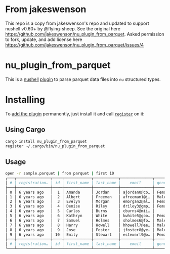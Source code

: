 # From jakeswenson

This repo is a copy from jakeswenson's repo and updated to support nushell v0.60+ by @flying-sheep. See the original here https://github.com/jakeswenson/nu_plugin_from_parquet. Asked permission to fork, update, and add license here https://github.com/jakeswenson/nu_plugin_from_parquet/issues/4

# nu_plugin_from_parquet

[nushell]: https://www.nushell.sh/
[plugin]: https://www.nushell.sh/contributor-book/plugins.html
[structured types]: https://www.nushell.sh/book/types_of_data.html

This is a [nushell] [plugin] to parse parquet data files into `nu` structured types.


# Installing

[add the plugin]: https://www.nushell.sh/book/plugins.html#adding-a-plugin
[`register`]: https://www.nushell.sh/book/commands/register.html

To [add the plugin] permanently, just install it and call [`register`] on it:

## Using Cargo

```bash
cargo install nu_plugin_from_parquet
register ~/.cargo/bin/nu_plugin_from_parquet
```

## Usage
```bash
open -r sample.parquet | from parquet | first 10
╭───┬───────────────┬────┬────────────┬───────────┬──────────────┬────────┬──────────────┬──────────────┬──────────────┬────────────┬───────────┬──────────────┬──────────╮
│ # │ registration… │ id │ first_name │ last_name │    email     │ gender │  ip_address  │      cc      │   country    │ birthdate  │  salary   │    title     │ comments │
├───┼───────────────┼────┼────────────┼───────────┼──────────────┼────────┼──────────────┼──────────────┼──────────────┼────────────┼───────────┼──────────────┼──────────┤
│ 0 │ 6 years ago   │  1 │ Amanda     │ Jordan    │ ajordan0@co… │ Female │ 1.197.201.2  │ 67595218649… │ Indonesia    │ 3/8/1971   │  49756.53 │ Internal Au… │ 1E+02    │
│ 1 │ 6 years ago   │  2 │ Albert     │ Freeman   │ afreeman1@i… │ Male   │ 218.111.175… │              │ Canada       │ 1/16/1968  │ 150280.17 │ Accountant … │          │
│ 2 │ 6 years ago   │  3 │ Evelyn     │ Morgan    │ emorgan2@al… │ Female │ 7.161.136.94 │ 67671190719… │ Russia       │ 2/1/1960   │ 144972.51 │ Structural … │          │
│ 3 │ 6 years ago   │  4 │ Denise     │ Riley     │ driley3@gmp… │ Female │ 140.35.109.… │ 35760315989… │ China        │ 4/8/1997   │  90263.05 │ Senior Cost… │          │
│ 4 │ 6 years ago   │  5 │ Carlos     │ Burns     │ cburns4@mii… │        │ 169.113.235… │ 56022562552… │ South Africa │            │           │              │          │
│ 5 │ 6 years ago   │  6 │ Kathryn    │ White     │ kwhite5@goo… │ Female │ 195.131.81.… │ 35831363260… │ Indonesia    │ 2/25/1983  │  69227.11 │ Account Exe… │          │
│ 6 │ 6 years ago   │  7 │ Samuel     │ Holmes    │ sholmes6@fo… │ Male   │ 232.234.81.… │ 35826413669… │ Portugal     │ 12/18/1987 │  14247.62 │ Senior Fina… │          │
│ 7 │ 6 years ago   │  8 │ Harry      │ Howell    │ hhowell7@ee… │ Male   │ 91.235.51.73 │              │ Bosnia and … │ 3/1/1962   │ 186469.43 │ Web Develop… │          │
│ 8 │ 6 years ago   │  9 │ Jose       │ Foster    │ jfoster8@ye… │ Male   │ 132.31.53.61 │              │ South Korea  │ 3/27/1992  │ 231067.84 │ Software Te… │ 1E+02    │
│ 9 │ 6 years ago   │ 10 │ Emily      │ Stewart   │ estewart9@o… │ Female │ 143.28.251.… │ 35742541103… │ Nigeria      │ 1/28/1997  │  27234.28 │ Health Coac… │          │
├───┼───────────────┼────┼────────────┼───────────┼──────────────┼────────┼──────────────┼──────────────┼──────────────┼────────────┼───────────┼──────────────┼──────────┤
│ # │ registration… │ id │ first_name │ last_name │    email     │ gender │  ip_address  │      cc      │   country    │ birthdate  │  salary   │    title     │ comments │
╰───┴───────────────┴────┴────────────┴───────────┴──────────────┴────────┴──────────────┴──────────────┴──────────────┴────────────┴───────────┴──────────────┴──────────╯
```
